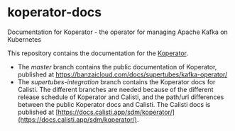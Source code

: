 # koperator-docs
Documentation for Koperator - the operator for managing Apache Kafka on Kubernetes

This repository contains the documentation for the [Koperator](https://github.com/banzaicloud/koperator).

- The _master_ branch contains the public documentation of Koperator, published at https://banzaicloud.com/docs/supertubes/kafka-operator/
- The _supertubes-integration_ branch contains the Koperator docs for Calisti. The different branches are needed because of the different release schedule of Koperator and Calisti, and the path/url differences between the public Koperator docs and Calisti. The Calisti docs is published at [https://docs.calisti.app/sdm/koperator/](https://docs.calisti.app/sdm/koperator/).
